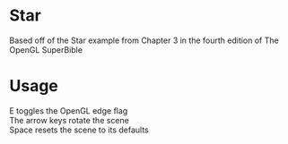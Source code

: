 Star
====
Based off of the Star example from Chapter 3 in the fourth edition of The OpenGL SuperBible

Usage
=====
E toggles the OpenGL edge flag			
The arrow keys rotate the scene			
Space resets the scene to its defaults		

